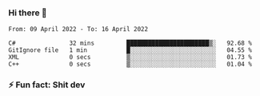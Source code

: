 ### Hi there 👋
<!--START_SECTION:waka-->

```text
From: 09 April 2022 - To: 16 April 2022

C#               32 mins         ███████████████████████▒░   92.68 %
GitIgnore file   1 min           █░░░░░░░░░░░░░░░░░░░░░░░░   04.55 %
XML              0 secs          ▒░░░░░░░░░░░░░░░░░░░░░░░░   01.73 %
C++              0 secs          ▒░░░░░░░░░░░░░░░░░░░░░░░░   01.04 %
```

<!--END_SECTION:waka-->
<!--
**TG4LAaron/TG4LAaron** is a ✨ _special_ ✨ repository because its `README.md` (this file) appears on your GitHub profile.

Here are some ideas to get you started:

- 🔭 I’m currently working on ...
- 🌱 I’m currently learning ...
- 👯 I’m looking to collaborate on ...
- 🤔 I’m looking for help with ...
- 💬 Ask me about ...
- 📫 How to reach me: ...
- 😄 Pronouns: ...
- ⚡ Fun fact: ...
-->
### ⚡ Fun fact: Shit dev
